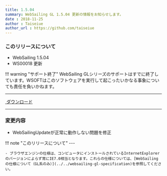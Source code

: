 ```yaml
---
title: 1.5.04
summary: WebSailing GL 1.5.04 更新の情報をお知らせします。
date : 2018-11-25
author : Taiseiue
author_url : https://github.com/taiseiue
---
```

### このリリースについて

* WebSailing 1.5.04
* WS00018 更新

!!! warning "サポート終了"
    WebSailing GLシリーズのサポートはすでに終了しています。WSOFTはこのソフトウェアを実行して起こったいかなる事象についても責任を負いかねます。

---
<a href="https://download.wsoft.ws/WS00018" class="btn btn-primary btn-lg"><i class="bi bi-download"></i>&nbsp;ダウンロード</a>

---

### 変更内容

* WebSailingUpdateが正常に動作しない問題を修正

!!! note "このリリースについて"
    ---
    
    - ブラウザエンジンの仕様は、コンピュータにインストールされているInternetExplorerのバージョンによらず常にIE7.0相当となります。これらの仕様については、[WebSailingの仕様について（GL系のみ）](../../websailing-gl-specification)を参照してください。